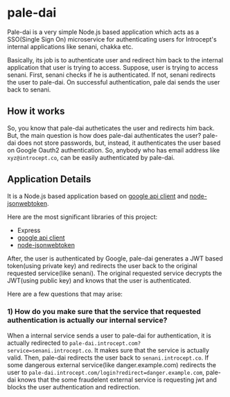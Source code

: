 pale-dai
===================
Pale-dai is a very simple Node.js based application which acts as a SSO(Single Sign On) microservice for authenticating users for Introcept's internal applications like senani, chakka etc.

Basically, its job is to authenticate user and redirect him back to the internal application that user is trying to access. Suppose, user is trying to access senani. First, senani checks if he is authenticated. If not, senani redirects the user to pale-dai. On successful authentication, pale dai sends the user back to senani.

## How it  works
So, you know that pale-dai autheticates the user and redirects him back. But, the main question is how does pale-dai authenticates the user? pale-dai does not store passwords, but, instead, it authenticates the user based on Google Oauth2 authentication. So, anybody who has email address like `xyz@introcept.co`, can be easily authenticated by pale-dai.

## Application Details
It is a Node.js based application based on [google api client](https://github.com/google/google-api-nodejs-client#oauth2-client) and [node-jsonwebtoken](https://github.com/auth0/node-jsonwebtoken). 

Here are the most significant libraries of this project:
* Express
* [google api client](https://github.com/google/google-api-nodejs-client#oauth2-client)
* [node-jsonwebtoken](https://github.com/auth0/node-jsonwebtoken)

After, the user is authenticated by Google, pale-dai generates a JWT based token(using private key) and redirects the user back to the original requested service(like senani). The original requested service decrypts the JWT(using public key) and knows that the user is authenticated.

Here are a few questions that may arise:
### 1) How do you make sure that the service that requested authentication is actually our internal service?
When a internal service sends a user to pale-dai for authentication, it is actually redirected to `pale-dai.introcept.com?service=senani.introcept.co`. It makes sure that the service is actually valid. Then, pale-dai redirects the user back to `senani.introcept.co`. 
If some dangerous external service(like danger.example.com) redirects the user to `pale-dai.introcept.com/login?redirect=danger.example.com`, pale-dai knows that the some fraudelent external service is requesting jwt and blocks the user authentication and redirection.

